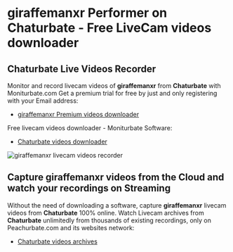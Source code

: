 # giraffemanxr Performer on Chaturbate - Free LiveCam videos downloader

## Chaturbate Live Videos Recorder

Monitor and record livecam videos of **giraffemanxr** from **Chaturbate** with Moniturbate.com
Get a premium trial for free by just and only registering with your Email address:
* [giraffemanxr Premium videos downloader](https://moniturbate.com/request-demo-licence-key.html)

Free livecam videos downloader - Moniturbate Software:
* [Chaturbate videos downloader](https://moniturbate.com/moniturbate-download-software.html)

![giraffemanxr livecam videos recorder](https://peachurnet.com/templates/moniturbate-software.png)


## Capture giraffemanxr videos from the Cloud and watch your recordings on Streaming

Without the need of downloading a software, capture **giraffemanxr** livecam videos from **Chaturbate** 100% online.
Watch Livecam archives from **Chaturbate** unlimitedly from thousands of existing recordings, only on Peachurbate.com and its websites network:
* [Chaturbate videos archives](https://peachurnet.com/)